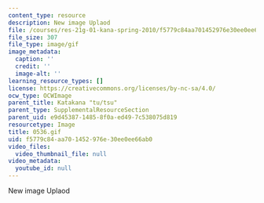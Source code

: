 ```yaml
---
content_type: resource
description: New image Uplaod
file: /courses/res-21g-01-kana-spring-2010/f5779c84aa701452976e30ee0ee66ab0_0536.gif
file_size: 307
file_type: image/gif
image_metadata:
  caption: ''
  credit: ''
  image-alt: ''
learning_resource_types: []
license: https://creativecommons.org/licenses/by-nc-sa/4.0/
ocw_type: OCWImage
parent_title: Katakana "tu/tsu"
parent_type: SupplementalResourceSection
parent_uid: e9d45387-1485-8f0a-ed49-7c538075d819
resourcetype: Image
title: 0536.gif
uid: f5779c84-aa70-1452-976e-30ee0ee66ab0
video_files:
  video_thumbnail_file: null
video_metadata:
  youtube_id: null
---
```

New image Uplaod